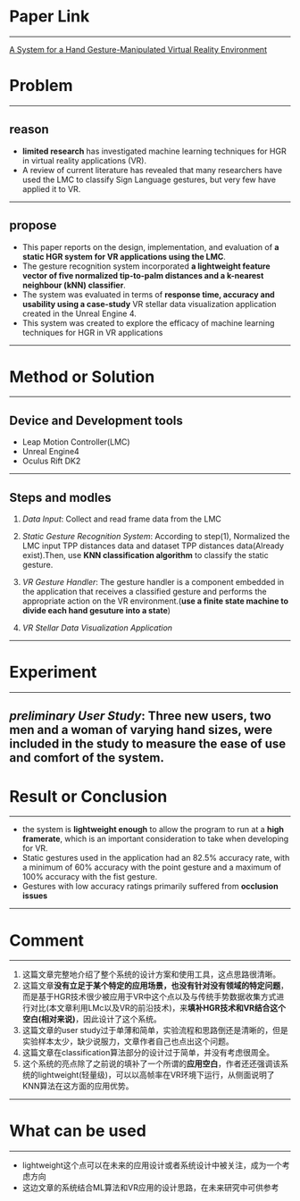 # Paper Link
---
[A System for a Hand Gesture-Manipulated Virtual Reality Environment](https://dl.acm.org/doi/10.1145/2987491.2987511)

# Problem
---
## reason

- **limited research** has investigated machine learning techniques for HGR in virtual reality applications (VR).
- A review of current literature has revealed that many researchers have used the LMC to classify Sign Language gestures, but very few have applied it to VR.
---
## propose
- This paper reports on the design, implementation, and evaluation of **a static HGR system for VR applications using the LMC**. 
- The gesture recognition system incorporated **a lightweight feature vector of five normalized tip-to-palm distances and a k-nearest neighbour (kNN) classifier**.
- The system was evaluated in terms of **response time, accuracy and usability using a case-study** VR stellar data visualization application created in the Unreal Engine 4.
- This system was created to explore the efficacy of machine learning techniques for HGR in VR applications

---
# Method or Solution
---
## Device and Development tools
- Leap Motion Controller(LMC)
- Unreal Engine4
- Oculus Rift DK2
---
## Steps and modles
1. *Data Input*: Collect and read frame data from the LMC
   
2. *Static Gesture Recognition System*: According to step(1), Normalized the LMC input TPP distances data and dataset TPP distances data(Already exist).Then, use **KNN classification algorithm** to classify the static gesture.
   
3. *VR Gesture Handler*: The gesture handler is a component embedded in the application that receives a classified gesture and performs the appropriate action on the VR environment.(**use a finite state machine to divide each hand gesuture into a state**)
   
4. *VR Stellar Data Visualization Application*
---
# Experiment
---
*preliminary User Study*: Three new users, two men and a woman of varying hand
sizes, were included in the study to **measure the ease of use and comfort of the system**.
---
# Result or Conclusion
---
- the system is **lightweight enough** to allow the program to run at a **high framerate**, which is an important consideration to take when developing for VR.
- Static gestures used in the application had an 82.5% accuracy rate, with a minimum of 60% accuracy with the point gesture and a maximum of 100% accuracy with the fist gesture.
- Gestures with low accuracy ratings primarily suffered from **occlusion issues**
---
# Comment
---
1. 这篇文章完整地介绍了整个系统的设计方案和使用工具，这点思路很清晰。
2. 这篇文章**没有立足于某个特定的应用场景，也没有针对没有领域的特定问题**，而是基于HGR技术很少被应用于VR中这个点以及与传统手势数据收集方式进行对比(本文章利用LMc以及VR的前沿技术)，来**填补HGR技术和VR结合这个空白(相对来说)**，因此设计了这个系统。
3. 这篇文章的user study过于单薄和简单，实验流程和思路倒还是清晰的，但是实验样本太少，缺少说服力，文章作者自己也点出这个问题。
4. 这篇文章在classification算法部分的设计过于简单，并没有考虑很周全。
5. 这个系统的亮点除了之前说的填补了一个所谓的**应用空白**，作者还还强调该系统的lightweight(轻量级)，可以以高帧率在VR环境下运行，从侧面说明了KNN算法在这方面的应用优势。
---
# What can be used
---
- lightweight这个点可以在未来的应用设计或者系统设计中被关注，成为一个考虑方向
- 这边文章的系统结合ML算法和VR应用的设计思路，在未来研究中可供参考